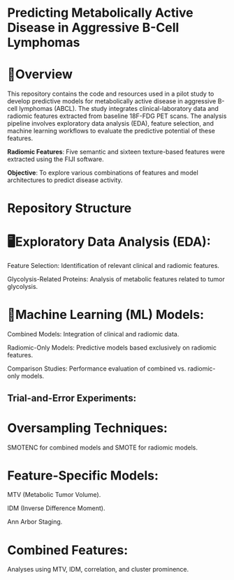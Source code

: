 # Predicting Metabolically Active Disease in Aggressive B-Cell Lymphomas
# 📖Overview
This repository contains the code and resources used in a pilot study to develop predictive models for metabolically active disease in aggressive B-cell lymphomas (ABCL). The study integrates clinical-laboratory data and radiomic features extracted from baseline 18F-FDG PET scans. The analysis pipeline involves exploratory data analysis (EDA), feature selection, and machine learning workflows to evaluate the predictive potential of these features.

**Radiomic Features**: Five semantic and sixteen texture-based features were extracted using the FIJI software.

**Objective**: To explore various combinations of features and model architectures to predict disease activity.

# Repository Structure

# 🖥️**Exploratory Data Analysis (EDA)**:
Feature Selection: Identification of relevant clinical and radiomic features.

Glycolysis-Related Proteins: Analysis of metabolic features related to tumor glycolysis.

# 🧠**Machine Learning (ML) Models**:

Combined Models: Integration of clinical and radiomic data.

Radiomic-Only Models: Predictive models based exclusively on radiomic features.

Comparison Studies: Performance evaluation of combined vs. radiomic-only models.

## Trial-and-Error Experiments:

# Oversampling Techniques:
SMOTENC for combined models and SMOTE for radiomic models.

# Feature-Specific Models:
MTV (Metabolic Tumor Volume).

IDM (Inverse Difference Moment).

Ann Arbor Staging.

# Combined Features:
Analyses using MTV, IDM, correlation, and cluster prominence.
